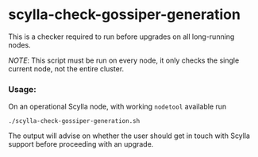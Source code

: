 # scylla-check-gossiper-generation

This is a checker required to run before upgrades on all long-running nodes. 

*NOTE*: This script must be run on every node, it only checks the single current node, not the entire cluster. 

### Usage:

On an operational Scylla node, with working `nodetool` available run

`./scylla-check-gossiper-generation.sh`

The output will advise on whether the user should get in touch with Scylla support before proceeding with an upgrade. 
